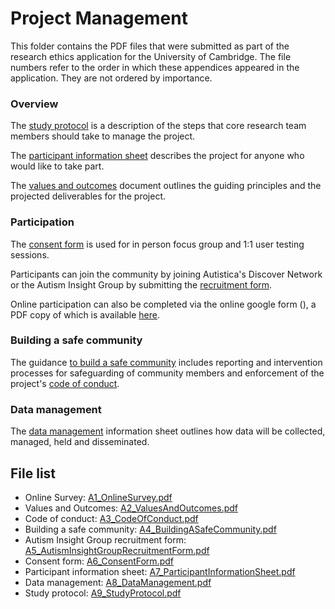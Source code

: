 # Project Management

This folder contains the PDF files that were submitted as part of the research ethics application for the University of Cambridge.
The file numbers refer to the order in which these appendices appeared in the application.
They are not ordered by importance.

### Overview

The [study protocol](A9_StudyProtocol.pdf) is a description of the steps that core research team members should take to manage the project.

The [participant information sheet](A7_ParticipantInformationSheet.pdf) describes the project for anyone who would like to take part.

The [values and outcomes](A2_ValuesAndOutcomes.pdf) document outlines the guiding principles and the projected deliverables for the project.

### Participation

The [consent form](A6_ConsentForm.pdf) is used for in person focus group and 1:1 user testing sessions.

Participants can join the community by joining Autistica's Discover Network or the Autism Insight Group by submitting the [recruitment form](A5_AutismInsightGroupRecruitmentForm.pdf).

Online participation can also be completed via the online google form ([](http://bit.ly/AutisticaTuringCitSciForm)), a PDF copy of which is available [here](A1_OnlineSurvey.pdf).

### Building a safe community

The guidance [to build a safe community](A4_BuildingASafeCommunity.pdf) includes reporting and intervention processes for safeguarding of community members and enforcement of the project's [code of conduct](A3_CodeOfConduct.pdf).

### Data management

The [data management](A8_DataManagement.pdf) information sheet outlines how data will be collected, managed, held and disseminated.

## File list

* Online Survey: [A1_OnlineSurvey.pdf](A1_OnlineSurvey.pdf)
* Values and Outcomes: [A2_ValuesAndOutcomes.pdf](A2_ValuesAndOutcomes.pdf)
* Code of conduct: [A3_CodeOfConduct.pdf](A3_CodeOfConduct.pdf)
* Building a safe community: [A4_BuildingASafeCommunity.pdf](A4_BuildingASafeCommunity.pdf)
* Autism Insight Group recruitment form: [A5_AutismInsightGroupRecruitmentForm.pdf](A5_AutismInsightGroupRecruitmentForm.pdf)
* Consent form: [A6_ConsentForm.pdf](A6_ConsentForm.pdf)
* Participant information sheet: [A7_ParticipantInformationSheet.pdf](A7_ParticipantInformationSheet.pdf)
* Data management: [A8_DataManagement.pdf](A8_DataManagement.pdf)
* Study protocol: [A9_StudyProtocol.pdf](A9_StudyProtocol.pdf)
